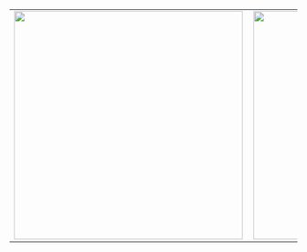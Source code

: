 <!--
**RichardOkubo/RichardOkubo** is a ✨ _special_ ✨ repository because its `README.md` (this file) appears on your GitHub profile.

Here are some ideas to get you started:

- 🔭 I’m currently working on ...
- 🌱 I’m currently learning ...
- 👯 I’m looking to collaborate on ...
- 🤔 I’m looking for help with ...
- 💬 Ask me about ...
- 📫 How to reach me: ...
- 😄 Pronouns: ...
- ⚡ Fun fact: ...
-->

<center>
  <table>
    <tr>
      <td>
        <img width="400px" align="left" src="https://github-readme-stats.vercel.app/api/top-langs/?username=RichardOkubo&hide=javascript,html,makefile,shell,mako,dockerfile&langs_count=10&layout=compact" />
      </td>
      <td>
        <img width="400px" align="left" src="https://github-readme-stats.vercel.app/api?username=RichardOkubo&show_icons=true&theme=default" />
      </td>
    </tr>
  </table>
</center>
